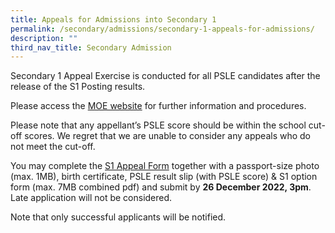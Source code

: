 ```yaml
---
title: Appeals for Admissions into Secondary 1
permalink: /secondary/admissions/secondary-1-appeals-for-admissions/
description: ""
third_nav_title: Secondary Admission
---
```

  
Secondary 1 Appeal Exercise is conducted for all PSLE candidates after the release of the S1 Posting results.  

  

Please access the [MOE website](https://www.moe.gov.sg/secondary/s1-posting/results/appeal-for-school-transfer) for further information and procedures.

  

Please note that any appellant’s PSLE score should be within the school cut-off scores. We regret that we are unable to consider any appeals who do not meet the cut-off.

  

You may complete the [S1 Appeal Form](https://form.gov.sg/60e6aee2be4d9200114156cc) together with a passport-size photo (max. 1MB), birth certificate, PSLE result slip (with PSLE score) & S1 option form (max. 7MB combined pdf) and submit by **26 December 2022, 3pm**. Late application will not be considered.

  

Note that only successful applicants will be notified.